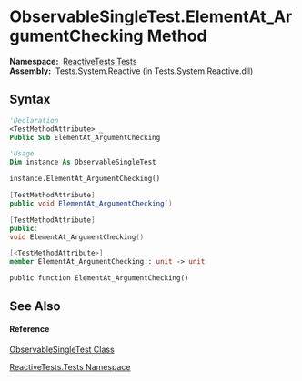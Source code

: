 # ObservableSingleTest.ElementAt\_ArgumentChecking Method

**Namespace:**  [ReactiveTests.Tests](ReactiveTests.Tests\ReactiveTests.Tests.md)  
**Assembly:**  Tests.System.Reactive (in Tests.System.Reactive.dll)

## Syntax

```vb
'Declaration
<TestMethodAttribute> _
Public Sub ElementAt_ArgumentChecking
```

```vb
'Usage
Dim instance As ObservableSingleTest

instance.ElementAt_ArgumentChecking()
```

```csharp
[TestMethodAttribute]
public void ElementAt_ArgumentChecking()
```

```c++
[TestMethodAttribute]
public:
void ElementAt_ArgumentChecking()
```

```fsharp
[<TestMethodAttribute>]
member ElementAt_ArgumentChecking : unit -> unit 
```

```jscript
public function ElementAt_ArgumentChecking()
```

## See Also

#### Reference

[ObservableSingleTest Class](ObservableSingleTest\ObservableSingleTest.md)

[ReactiveTests.Tests Namespace](ReactiveTests.Tests\ReactiveTests.Tests.md)




